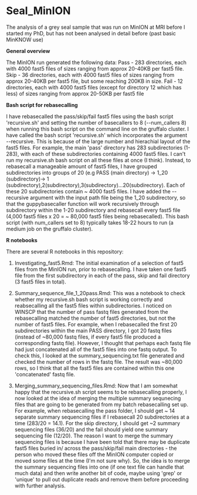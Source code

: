 # Seal_MinION
The analysis of a grey seal sample that was run on MinION at MRI before I started my PhD, but has not been analysed in detail before (past basic MinKNOW use)

**General overview**

The MinION run generated the following data:
Pass - 283 directories, each with 4000 fast5 files of sizes ranging from approx 20-40KB per fast5 file.
Skip - 36 directories, each with 4000 fast5 files of sizes ranging from approx 20-40KB per fast5 file, but some reaching 200KB in size.
Fail - 12 directories,  each with 4000 fast5 files (except for directory 12 which has less) of sizes ranging from approx 20-50KB per fast5 file


**Bash script for rebasecalling**

I have rebasecalled the pass/skip/fail fast5 files using the bash script 'recursive.sh' and setting the number of basecallers to 8 (--num_callers 8) when running this bash script on the command line on the gruffalo cluster. I have called the bash script 'recursive.sh' which incorporates the argument --recursive. This is because of the large number and hierachial layout of the fast5 files. For example, the main 'pass' directory has 283 subdirectories (1-283), with each of these subdirectories containing 4000 fast5 files. I can't run my recursive.sh bash script on all these files at once (I think). Instead, to rebasecall a manageable amount of fast5 files, I have grouped subdirectories into groups of 20 (e.g PASS (main directory) -> 1_20 (subdirectory)-> 1 (subdirectory),2(subdirectory),3(subdirectory)...20(subdirectory). Each of these 20 subdirectories contain ~ 4000 fast5 files. I have added the --recursive argument with the input path file being the 1_20 subdirectory, so that the guppybasecaller function will work recursively through subdirectory within the 1-20 subdirectory and rebasecall every fast5 file (4,000 fast5 files x 20 = ~ 80,000 fast5 files being rebasecalled). This bash script (with num_callers set to 8) typically takes 18-22 hours to run (a medium job on the gruffalo cluster).

**R notebooks**

There are several R notebooks in this repository:

1. Investigating_fast5.Rmd: The initial examination of a selection of fast5 files from the MinION run, prior to rebasecalling. I have taken one fast5 file from the first subdirectory in each of the pass, skip and fail directory (3 fast5 files in total). 

2. Summary_sequence_file_1_20pass.Rmd: This was a notebook to check whether my recursive.sh bash script is working correctly and reabsecalling all the fast5 files within subdirectories. I noticed on WINSCP that the number of pass fastq files generated from the rebasecalling matched the number of fast5 directories, but not the number of fast5 files. For example, when I rebasecalled the first 20 subdirectories within the main PASS directory, I got 20 fastq files (instead of ~80,000 fastq files, if every fast5 file produced a corresponding fastq file). However, I thought that perhaps each fastq file had just concatenated all of the fast5 files into one fastq output. To check this, I looked at the summary_sequencing.txt file generated and checked the number of rows in the fastq file. The result was ~80,000 rows, so I think that all the fast5 files are contained within this one 'concatenated' fastq file.

3. Merging_summary_sequencing_files.Rmd: Now that I am somewhat happy that the recursive.sh script seems to be rebasecalling properly, I now looked at the idea of merging the multiple summary sequnecing files that are going to be generated from my batch rebasecalling set up. For example, when rebasecalling the pass folder, I should get ~ 14 separate summary sequencing files if I rebasecall 20 subdirectories at a time (283/20 = 14.1). For the skip directory, I should get ~2 summary sequencing files (36/20) and the fail should yield one summary sequencing file (12/20). The reason I want to merge the summary sequencing files is because I have been told that there may be duplicate fast5 files buried in/ across the pass/skip/fail main directories - the person who moved these files off the MinION computer copied or moved some files at the time (I'm not sure why). So, the idea is to merge the summary sequencing files into one (if one text file can handle that much data) and then write another bit of code, maybe using 'grep' or 'unique' to pull out duplicate reads and remove them before proceeding with further analysis.
                                             
